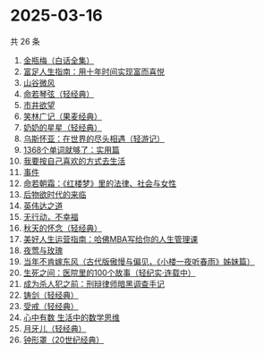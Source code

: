 # 2025-03-16

共 26 条

<!-- BEGIN WEREAD -->
<!-- 最后更新时间 2025-03-16 03:17:18 +0800 -->
1. [金瓶梅（白话全集）](https://weread.qq.com/web/bookDetail/b0b32130813ab9c34g016c1e)
1. [富足人生指南：用十年时间实现富而喜悦](https://weread.qq.com/web/bookDetail/1c832fa0813ab9bd6g015405)
1. [山谷微风](https://weread.qq.com/web/bookDetail/ef3327d0813ab9c1bg0120a3)
1. [命若琴弦（轻经典）](https://weread.qq.com/web/bookDetail/df932360813ab9c1bg017c0f)
1. [市井欲望](https://weread.qq.com/web/bookDetail/89f329c0813ab9be8g018f47)
1. [笑林广记（果麦经典）](https://weread.qq.com/web/bookDetail/d1d32e205cd3ecd1d495c39)
1. [奶奶的星星（轻经典）](https://weread.qq.com/web/bookDetail/37b32230813ab9c1bg0186bf)
1. [乌斯怀亚：在世界的尽头相遇（轻游记）](https://weread.qq.com/web/bookDetail/b29326d0813ab9c23g0135b1)
1. [1368个单词就够了：实用篇](https://weread.qq.com/web/bookDetail/6fa322d05e0c516fa2ec37a)
1. [我要按自己喜欢的方式去生活](https://weread.qq.com/web/bookDetail/f7132830813ab9bc8g016f14)
1. [事件](https://weread.qq.com/web/bookDetail/d1132fa0813ab9c2ag017b50)
1. [命若朝霜：《红楼梦》里的法律、社会与女性](https://weread.qq.com/web/bookDetail/b8232eb0813ab9c0fg019b89)
1. [后物欲时代的来临](https://weread.qq.com/web/bookDetail/1bb320f05cdab51bb976fed)
1. [英伟达之道](https://weread.qq.com/web/bookDetail/9d332070813ab9be3g017d10)
1. [无行动，不幸福](https://weread.qq.com/web/bookDetail/beb32b90813ab6b1bg01297d)
1. [秋天的怀念（轻经典）](https://weread.qq.com/web/bookDetail/56d32f30813ab9bfdg0197f2)
1. [美好人生运营指南：哈佛MBA写给你的人生管理课](https://weread.qq.com/web/bookDetail/69a322207159f1c069a3e2d)
1. [夜莺与玫瑰](https://weread.qq.com/web/bookDetail/41932a8071c3a930419f195)
1. [当年不肯嫁东风（古代版傲慢与偏见，《小楼一夜听春雨》姊妹篇）](https://weread.qq.com/web/bookDetail/94a32e30813ab9b49g015193)
1. [生死之间：医院里的100个故事（轻纪实·连载中）](https://weread.qq.com/web/bookDetail/ce532c90813ab9b4cg01070c)
1. [成为杀人犯之前：刑辩律师暗黑调查手记](https://weread.qq.com/web/bookDetail/8f1322d0813ab9b44g012d6f)
1. [铸剑（轻经典）](https://weread.qq.com/web/bookDetail/f36321c0813ab9be6g019e4f)
1. [受戒（轻经典）](https://weread.qq.com/web/bookDetail/fc732220813ab9bfdg011d40)
1. [心中有数 生活中的数学思维](https://weread.qq.com/web/bookDetail/df6323a0813ab6de5g019a31)
1. [月牙儿（轻经典）](https://weread.qq.com/web/bookDetail/21f326d0813ab9bd3g011a71)
1. [钟形罩（20世纪经典）](https://weread.qq.com/web/bookDetail/3f4320005d0ff13f440f223)
<!-- END WEREAD -->